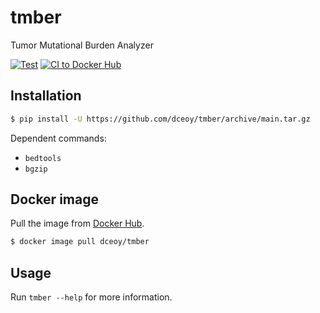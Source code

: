 tmber
=====

Tumor Mutational Burden Analyzer

[![Test](https://github.com/dceoy/tmber/actions/workflows/test.yml/badge.svg)](https://github.com/dceoy/tmber/actions/workflows/test.yml)
[![CI to Docker Hub](https://github.com/dceoy/tmber/actions/workflows/docker-publish.yml/badge.svg)](https://github.com/dceoy/tmber/actions/workflows/docker-publish.yml)

Installation
------------

```sh
$ pip install -U https://github.com/dceoy/tmber/archive/main.tar.gz
```

Dependent commands:

- `bedtools`
- `bgzip`

Docker image
------------

Pull the image from [Docker Hub](https://hub.docker.com/r/dceoy/tmber/).

```sh
$ docker image pull dceoy/tmber
```

Usage
-----

Run `tmber --help` for more information.
